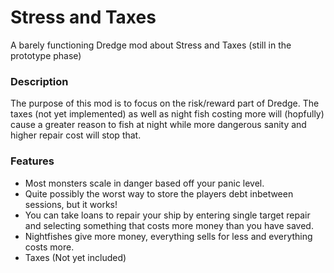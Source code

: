 ﻿# Stress and Taxes
A barely functioning Dredge mod about Stress and Taxes (still in the prototype phase)

### Description
The purpose of this mod is to focus on the risk/reward part of Dredge. The taxes (not yet implemented) as well as night fish costing more will (hopfully) cause a greater reason to fish at night while more dangerous sanity and higher repair cost will stop that.

### Features
 - Most monsters scale in danger based off your panic level.
 - Quite possibly the worst way to store the players debt inbetween sessions, but it works! 
 - You can take loans to repair your ship by entering single target repair and selecting something that costs more money than you have saved.
 - Nightfishes give more money, everything sells for less and everything costs more.
 - Taxes (Not yet included)






